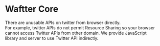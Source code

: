 # Waftter Core
There are unusable APIs on twitter from browser directly.  
For example, twitter APIs do not permit Resource Sharing so your browser cannot access Twitter APIs from other domain.
We provide JavaScript library and server to use Twitter API indirectly.  
